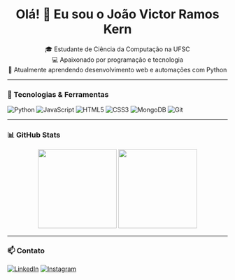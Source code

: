 <h1 align="center">Olá! 👋 Eu sou o João Victor Ramos Kern</h1>

<p align="center">
  🎓 Estudante de Ciência da Computação na UFSC <br>
  💻 Apaixonado por programação e tecnologia <br>
  🌱 Atualmente aprendendo desenvolvimento web e automações com Python <br>
</p>

---

### 🚀 Tecnologias & Ferramentas

![Python](https://img.shields.io/badge/Python-3776AB?style=for-the-badge&logo=python&logoColor=white)
![JavaScript](https://img.shields.io/badge/JavaScript-F7DF1E?style=for-the-badge&logo=javascript&logoColor=black)
![HTML5](https://img.shields.io/badge/HTML5-E34F26?style=for-the-badge&logo=html5&logoColor=white)
![CSS3](https://img.shields.io/badge/CSS3-1572B6?style=for-the-badge&logo=css3&logoColor=white)
![MongoDB](https://img.shields.io/badge/MongoDB-4EA94B?style=for-the-badge&logo=mongodb&logoColor=white)
![Git](https://img.shields.io/badge/Git-F05032?style=for-the-badge&logo=git&logoColor=white)

---

### 📊 GitHub Stats

<p align="center">
  <img height="180em" src="https://github-readme-stats.vercel.app/api?username=joao-kern&show_icons=true&theme=radical" />
  <img height="180em" src="https://github-readme-stats.vercel.app/api/top-langs/?username=joao-kern&layout=compact&theme=radical" />
</p>

---

### 📫 Contato

[![LinkedIn](https://img.shields.io/badge/LinkedIn-0077B5?style=for-the-badge&logo=linkedin&logoColor=white)](https://www.linkedin.com/in/jo%C3%A3o-victor-ramos-kern)
[![Instagram](https://img.shields.io/badge/Instagram-E4405F?style=for-the-badge&logo=instagram&logoColor=white)](https://www.instagram.com/joaoramoskern)
